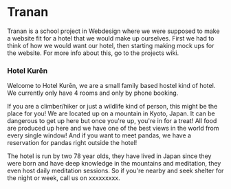 Tranan
======
Tranan is a school project in Webdesign where we were supposed to make a website fit for a hotel that we would make up ourselves.
First we had to think of how we would want our hotel, then starting making mock ups for the website.
For more info about this, go to the projects wiki.

### Hotel Kurēn
Welcome to Hotel Kurēn, we are a small family based hostel kind of hotel.
We currently only have 4 rooms and only by phone booking.

If you are a climber/hiker or just a wildlife kind of person, this might be the place for you!
We are located up on a mountain in Kyoto, Japan. 
It can be dangerous to get up here but once you're up, you're in for a treat!
All food are produced up here and we have one of the best views in the world from every single window!
And if you want to meet pandas, we have a reservation for pandas right outside the hotel!

The hotel is run by two 78 year olds, they have lived in Japan since they were born and have deep knowledge in the mountains and meditation, they even host daily meditation sessions.
So if you're nearby and seek shelter for the night or week, call us on xxxxxxxxx.
